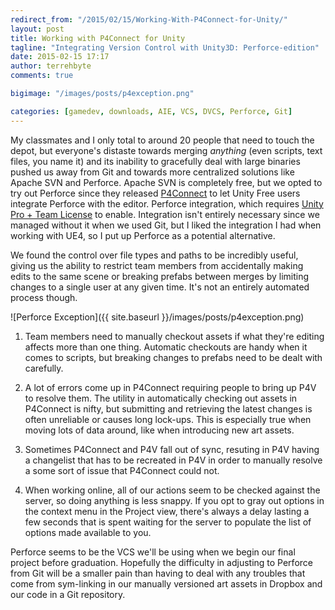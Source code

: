 ```yaml
---
redirect_from: "/2015/02/15/Working-With-P4Connect-for-Unity/"
layout: post
title: Working with P4Connect for Unity
tagline: "Integrating Version Control with Unity3D: Perforce-edition"
date: 2015-02-15 17:17
author: terrehbyte
comments: true

bigimage: "/images/posts/p4exception.png"

categories: [gamedev, downloads, AIE, VCS, DVCS, Perforce, Git]
---
```


My classmates and I only total to around 20 people that need to touch the depot, but everyone's distaste towards merging *anything* (even scripts, text files, you name it) and its inability to gracefully deal with large binaries pushed us away from Git and towards more centralized solutions like Apache SVN and Perforce. Apache SVN is completely free, but we opted to try out Perforce since they released [P4Connect](http://www.perforce.com/perforce/doc.current/manuals/p4connectguide/index.html) to let Unity Free users integrate Perforce with the editor. Perforce integration, which requires [Unity Pro + Team License](http://docs.unity3d.com/Manual/Versioncontrolintegration.html) to enable. Integration isn't entirely necessary since we managed without it when we used Git, but I liked the integration I had when working with UE4, so I put up Perforce as a potential alternative.

We found the control over file types and paths to be incredibly useful, giving us the ability to restrict team members from accidentally making edits to the same scene or breaking prefabs between merges by limiting changes to a single user at any given time. It's not an entirely automated process though.  

![Perforce Exception]({{ site.baseurl }}/images/posts/p4exception.png)

1. Team members need to manually checkout assets if what they're editing affects more than one thing. Automatic checkouts are handy when it comes to scripts, but breaking changes to prefabs need to be dealt with carefully.

2. A lot of errors come up in P4Connect requiring people to bring up P4V to resolve them. The utility in automatically checking out assets in P4Connect is nifty, but submitting and retrieving the latest changes is often unreliable or causes long lock-ups. This is especially true when moving lots of data around, like when introducing new art assets.

3. Sometimes P4Connect and P4V fall out of sync, resuting in P4V having a changelist that has to be recreated in P4V in order to manually resolve a some sort of issue that P4Connect could not.

4. When working online, all of our actions seem to be checked against the server, so doing anything is less snappy. If you opt to gray out options in the context menu in the Project view, there's always a delay lasting a few seconds that is spent waiting for the server to populate the list of options made available to you.

Perforce seems to be the VCS we'll be using when we begin our final project before graduation. Hopefully the difficulty in adjusting to Perforce from Git will be a smaller pain than having to deal with any troubles that come from sym-linking in our manually versioned art assets in Dropbox and our code in a Git repository.  
